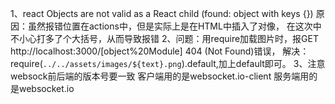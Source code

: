 1、react Objects are not valid as a React child (found: object with keys {})
原因：虽然报错位置在actions中，但是实际上是在HTML中插入了对像，
在这次中不小心打多了个大括号，从而导致报错
2、问题：用require加载图片时，报GET http://localhost:3000/[object%20Module] 404 (Not Found)错误，
解决：require(`../../assets/images/${text}.png`).default,加上default即可。
3、注意websock前后端的版本号要一致
客户端用的是websocket.io-client
服务端用的是websocket.io